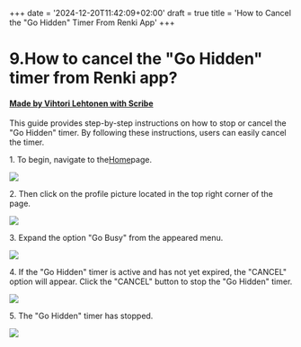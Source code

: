 +++
date = '2024-12-20T11:42:09+02:00'
draft = true
title = 'How to Cancel the "Go Hidden" Timer From Renki App'
+++

# 9.How to cancel the "Go Hidden" timer from Renki app?
#### [Made by Vihtori Lehtonen with Scribe](https://scribehow.com/shared/9How_to_cancel_the_Go_Hidden_timer_from_Renki_app__BGrkykhEQYqRXw-gUU0CpQ)
This guide provides step-by-step instructions on how to stop or cancel the "Go Hidden" timer. By following these instructions, users can easily cancel the timer.

1\. To begin, navigate to the[Home](https://demo.eu.renki.app/)page.

![](https://ajeuwbhvhr.cloudimg.io/colony-recorder.s3.amazonaws.com/files/2024-04-21/f0305195-ad28-4e10-8218-8fc531783c11/File.jpeg?tl_px=0,78&br_px=859,559&force_format=jpeg&q=100&width=860&wat_scale=76&wat=1&wat_opacity=0.7&wat_gravity=northwest&wat_url=https://colony-recorder.s3.us-west-1.amazonaws.com/images/watermarks/FB923C_standard.png&wat_pad=63,212)


2\. Then click on the profile picture located in the top right corner of the page.

![](https://ajeuwbhvhr.cloudimg.io/colony-recorder.s3.amazonaws.com/files/2024-04-21/d29b14b8-2567-4f13-939d-7b339ed3f2aa/File.jpeg?tl_px=1060,0&br_px=1920,480&force_format=jpeg&q=100&width=860&wat_scale=76&wat=1&wat_opacity=0.7&wat_gravity=northwest&wat_url=https://colony-recorder.s3.us-west-1.amazonaws.com/images/watermarks/FB923C_standard.png&wat_pad=769,20)


3\. Expand the option "Go Busy" from the appeared menu.

![](https://ajeuwbhvhr.cloudimg.io/colony-recorder.s3.amazonaws.com/files/2024-04-21/52720427-18af-4bba-8db5-1e0754dad0d4/user_cropped_screenshot.jpeg?tl_px=1060,135&br_px=1920,616&force_format=jpeg&q=100&width=860&wat_scale=76&wat=1&wat_opacity=0.7&wat_gravity=northwest&wat_url=https://colony-recorder.s3.us-west-1.amazonaws.com/images/watermarks/FB923C_standard.png&wat_pad=789,212)


4\. If the "Go Hidden" timer is active and has not yet expired, the "CANCEL" option will appear. Click the "CANCEL" button to stop the "Go Hidden" timer.

![](https://ajeuwbhvhr.cloudimg.io/colony-recorder.s3.amazonaws.com/files/2024-04-21/73894dfe-c507-4742-a039-6c5d8ce4b306/ascreenshot.jpeg?tl_px=1060,265&br_px=1920,746&force_format=jpeg&q=100&width=860&wat_scale=76&wat=1&wat_opacity=0.7&wat_gravity=northwest&wat_url=https://colony-recorder.s3.us-west-1.amazonaws.com/images/watermarks/FB923C_standard.png&wat_pad=705,212)


5\. The "Go Hidden" timer has stopped.

![](https://ajeuwbhvhr.cloudimg.io/colony-recorder.s3.amazonaws.com/files/2024-05-08/34eccfdd-dba6-4a84-ad34-b5ab0bdf32bc/user_cropped_screenshot.jpeg?tl_px=0,138&br_px=523,778&force_format=jpeg&q=100&width=638)